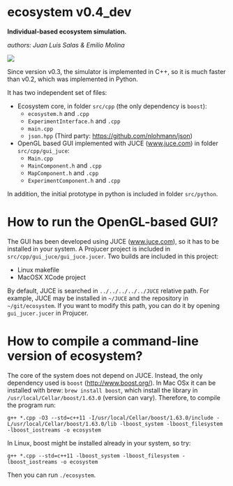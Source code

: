 # ecosystem v0.4\_dev

**Individual-based ecosystem simulation.**

*authors: Juan Luis Salas & Emilio Molina*

![](https://raw.githubusercontent.com/EliosMolina/ecosystem/master/doc/images/ecosystem_0.4_dev.gif)

Since version v0.3, the simulator is implemented in C++, so it is much faster than v0.2, which was implemented in Python.

It has two independent set of files:
- Ecosystem core, in folder `src/cpp` (the only dependency is `boost`):
    + `ecosystem.h` and `.cpp`
    + `ExperimentInterface.h` and `.cpp`
    + `main.cpp`
    + `json.hpp` (Third party: https://github.com/nlohmann/json)
- OpenGL based GUI implemented with JUCE (www.juce.com) in folder `src/cpp/gui_juce`:
    + `Main.cpp`
    + `MainComponent.h` and `.cpp`
    + `MapComponent.h` and `.cpp`
    + `ExperimentComponent.h` and `.cpp`

In addition, the initial prototype in python is included in folder `src/python`.


# How to run the OpenGL-based GUI?

The GUI has been developed using JUCE (www.juce.com), so it has to be installed in your system. A Projucer project is included in `src/cpp/gui_juce/gui_juce.jucer`. Two builds are included in this project:

* Linux makefile
* MacOSX XCode project

By default, JUCE is searched in `../../../../../JUCE` relative path. For example, JUCE may be installed in `~/JUCE` and the repository in `~/git/ecosystem`. If you want to modify this path, you can do it by opening `gui_jucer.jucer` in Projucer.

# How to compile a command-line version of ecosystem?

The core of the system does not depend on JUCE. Instead, the only dependency used is `boost` (http://www.boost.org/). In Mac OSx it can be installed with brew: `brew install boost`, which install the library in `/usr/local/Cellar/boost/1.63.0` (version can vary). Therefore, to compile the program run:

`g++ *.cpp -O3 --std=c++11 -I/usr/local/Cellar/boost/1.63.0/include -L/usr/local/Cellar/boost/1.63.0/lib -lboost_system -lboost_filesystem -lboost_iostreams -o ecosystem`

In Linux, boost might be installed already in your system, so try:

`g++ *.cpp --std=c++11 -lboost_system -lboost_filesystem -lboost_iostreams -o ecosystem`

Then you can run `./ecosystem`.
